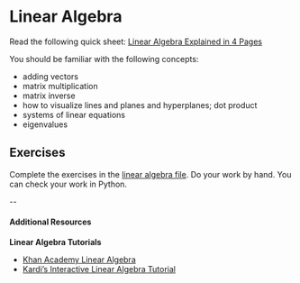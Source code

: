 # Linear Algebra

Read the following quick sheet:
[Linear Algebra Explained in 4 Pages](https://minireference.com/static/tutorials/linear_algebra_in_4_pages.pdf)


You should be familiar with the following concepts:
* adding vectors
* matrix multiplication
* matrix inverse
* how to visualize lines and planes and hyperplanes; dot product
* systems of linear equations
* eigenvalues

## Exercises  

Complete the exercises in the [linear algebra file](matrx_algebra_worksheet.pdf).  Do your work by hand.  You can check your work in Python. 

--

#### Additional Resources
**Linear Algebra Tutorials**  
* [Khan Academy Linear Algebra](https://www.khanacademy.org/math/linear-algebra)
* [Kardi’s Interactive Linear Algebra Tutorial](http://people.revoledu.com/kardi/tutorial/LinearAlgebra/index.html)

